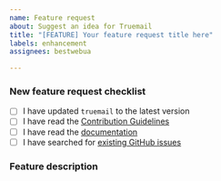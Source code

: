 ```yaml
---
name: Feature request
about: Suggest an idea for Truemail
title: "[FEATURE] Your feature request title here"
labels: enhancement
assignees: bestwebua

---
```


<!-- Thanks for helping to make Truemail better! Before submit your new feature request, please make sure to check the following boxes by putting an x in the [ ] (don't: [x ], [ x], do: [x]) -->

### New feature request checklist

- [ ] I have updated `truemail` to the latest version
- [ ] I have read the [Contribution Guidelines](https://github.com/truemail-rb/truemail-ruby-client/blob/master/CONTRIBUTING.md)
- [ ] I have read the [documentation](https://truemail-rb.org/truemail-ruby-client)
- [ ] I have searched for [existing GitHub issues](https://github.com/truemail-rb/truemail-ruby-client/issues)

<!-- Please use next pattern for your feature request title: [FEATURE] Your feature request title here -->

### Feature description

<!-- Is your feature request related to a problem? Please describe. A clear and concise description of what the problem is. Ex. I'm always frustrated when [...]

Describe the solution you'd like. A clear and concise description of what you want to happen.

Describe alternatives you've considered. A clear and concise description of any alternative solutions or features you've considered. -->
